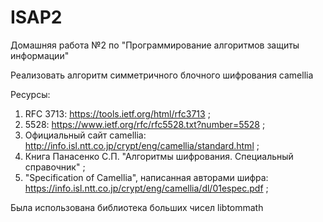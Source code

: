 # ISAP2
Домашняя работа №2 по "Программирование алгоритмов защиты информации"

Реализовать алгоритм симметричного блочного шифрования camellia

Ресурсы:
1. RFC 3713: https://tools.ietf.org/html/rfc3713 ;
2. 5528: https://www.ietf.org/rfc/rfc5528.txt?number=5528 ;
3. Официальный сайт camellia: http://info.isl.ntt.co.jp/crypt/eng/camellia/standard.html ;
4. Книга Панасенко С.П. "Алгоритмы шифрования. Специальный справочник" ;
5. "Specification of Camellia", написанная авторами шифра: https://info.isl.ntt.co.jp/crypt/eng/camellia/dl/01espec.pdf ;


Была использована библиотека больших чисел libtommath
